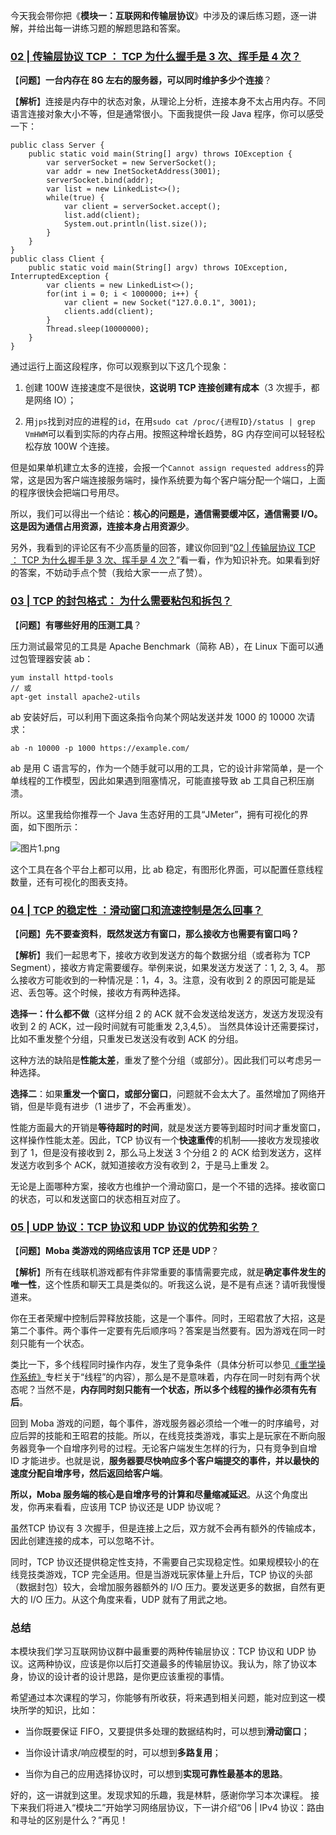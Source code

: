 今天我会带你把《**模块一：互联网和传输层协议**》中涉及的课后练习题，逐一讲解，并给出每一讲练习题的解题思路和答案。

### [02 | 传输层协议 TCP ： TCP 为什么握手是 3 次、挥手是 4 次？](https://kaiwu.lagou.com/course/courseInfo.htm?courseId=837#/detail/pc?id=7266&fileGuid=xxQTRXtVcqtHK6j8)

【**问题**】**一台内存在 8G 左右的服务器，可以同时维护多少个连接**？

【**解析**】连接是内存中的状态对象，从理论上分析，连接本身不太占用内存。不同语言连接对象大小不等，但是通常很小。下面我提供一段 Java 程序，你可以感受一下：

    public class Server {
        public static void main(String[] argv) throws IOException {
            var serverSocket = new ServerSocket();
            var addr = new InetSocketAddress(3001);
            serverSocket.bind(addr);
            var list = new LinkedList<>();
            while(true) {
                var client = serverSocket.accept();
                list.add(client);
                System.out.println(list.size());
            }
        }
    }
    public class Client {
        public static void main(String[] argv) throws IOException, InterruptedException {
            var clients = new LinkedList<>();
            for(int i = 0; i < 1000000; i++) {
                var client = new Socket("127.0.0.1", 3001);
                clients.add(client);
            }
            Thread.sleep(10000000);
        }
    }
    

通过运行上面这段程序，你可以观察到以下这几个现象：

1.  创建 100W 连接速度不是很快，**这说明 TCP 连接创建有成本**（3 次握手，都是网络 IO）；
    
2.  用`jps`找到对应的进程的`id`，在用`sudo cat /proc/{进程ID}/status | grep VmHWM`可以看到实际的内存占用。按照这种增长趋势，8G 内存空间可以轻轻松松存放 100W 个连接。
    

但是如果单机建立太多的连接，会报一个`Cannot assign requested address`的异常，这是因为客户端连接服务端时，操作系统要为每个客户端分配一个端口，上面的程序很快会把端口号用尽。

所以，我们可以得出一个结论：**核心的问题是，通信需要缓冲区，通信需要 I/O。这是因为通信占用资源，连接本身占用资源少**。

另外，我看到的评论区有不少高质量的回答，建议你回到“[02 | 传输层协议 TCP ： TCP 为什么握手是 3 次、挥手是 4 次？](https://kaiwu.lagou.com/course/courseInfo.htm?courseId=837#/detail/pc?id=7266&fileGuid=xxQTRXtVcqtHK6j8)”看一看，作为知识补充。如果看到好的答案，不妨动手点个赞（我给大家一一点了赞）。

### [03 | TCP 的封包格式： 为什么需要粘包和拆包？](https://kaiwu.lagou.com/course/courseInfo.htm?courseId=837#/detail/pc?id=7267)

【**问题**】**有哪些好用的压测工具**？

压力测试最常见的工具是 Apache Benchmark（简称 AB），在 Linux 下面可以通过包管理器安装 ab：

    yum install httpd-tools
    // 或
    apt-get install apache2-utils
    

ab 安装好后，可以利用下面这条指令向某个网站发送并发 1000 的 10000 次请求：

    ab -n 10000 -p 1000 https://example.com/
    

ab 是用 C 语言写的，作为一个随手就可以用的工具，它的设计非常简单，是一个单线程的工作模型，因此如果遇到阻塞情况，可能直接导致 ab 工具自己积压崩溃。

所以。这里我给你推荐一个 Java 生态好用的工具“JMeter”，拥有可视化的界面，如下图所示：

![图片1.png](https://s0.lgstatic.com/i/image6/M01/3C/0A/CioPOWCH3cuACrZdAAa8J-obv7w303.png)

这个工具在各个平台上都可以用，比 ab 稳定，有图形化界面，可以配置任意线程数量，还有可视化的图表支持。

### [04 | TCP 的稳定性 ：滑动窗口和流速控制是怎么回事？](https://kaiwu.lagou.com/course/courseInfo.htm?courseId=837#/detail/pc?id=7268&fileGuid=xxQTRXtVcqtHK6j8)

【**问题**】**先不要查资料**，**既然发送方有窗口，那么接收方也需要有窗口吗？**

【**解析**】我们一起思考下，接收方收到发送方的每个数据分组（或者称为 TCP Segment），接收方肯定需要缓存。举例来说，如果发送方发送了：1, 2, 3, 4。 那么接收方可能收到的一种情况是：1，4，3。注意，没有收到 2 的原因可能是延迟、丢包等。这个时候，接收方有两种选择。

**选择一：什么都不做**（这样分组 2 的 ACK 就不会发送给发送方，发送方发现没有收到 2 的 ACK，过一段时间就有可能重发 2,3,4,5）。 当然具体设计还需要探讨，比如不重发整个分组，只重发已发送没有收到 ACK 的分组。

这种方法的缺陷是**性能太差**，重发了整个分组（或部分）。因此我们可以考虑另一种选择。

**选择二**：如果**重发一个窗口，或部分窗口**，问题就不会太大了。虽然增加了网络开销，但是毕竟有进步（1 进步了，不会再重发）。

性能方面最大的开销是**等待超时的时间**，就是发送方要等到超时时间才重发窗口，这样操作性能太差。因此，TCP 协议有一个**快速重传**的机制——接收方发现接收到了 1，但是没有接收到 2，那么马上发送 3 个分组 2 的 ACK 给到发送方，这样发送方收到多个 ACK，就知道接收方没有收到 2，于是马上重发 2。

无论是上面哪种方案，接收方也维护一个滑动窗口，是一个不错的选择。接收窗口的状态，可以和发送窗口的状态相互对应了。

### [05 | UDP 协议：TCP 协议和 UDP 协议的优势和劣势？](https://kaiwu.lagou.com/course/courseInfo.htm?courseId=837#/detail/pc?id=7269&fileGuid=xxQTRXtVcqtHK6j8)

【**问题**】**Moba 类游戏的网络应该用 TCP 还是 UDP**？

【**解析**】所有在线联机游戏都有件非常重要的事情需要完成，就是**确定事件发生的唯一性**，这个性质和聊天工具是类似的。听我这么说，是不是有点迷？请听我慢慢道来。

你在王者荣耀中控制后羿释放技能，这是一个事件。同时，王昭君放了大招，这是第二个事件。两个事件一定要有先后顺序吗？答案是当然要有。因为游戏在同一时刻只能有一个状态。

类比一下，多个线程同时操作内存，发生了竞争条件（具体分析可以参见[《重学操作系统》](https://kaiwu.lagou.com/course/courseInfo.htm?courseId=478&sid=20-h5Url-0&buyFrom=2&pageId=1pz4&utm_source=zhuanlan%20article&utm_medium=bottom&utm_campaign=%E3%80%8A%E8%AE%A1%E7%AE%97%E6%9C%BA%E7%BD%91%E7%BB%9C%E9%80%9A%E5%85%B3%2029%E8%AE%B2%E3%80%8B%E4%B8%93%E6%A0%8F%E5%86%85%E5%B5%8C&_channel_track_key=D2LoirKK#/content)专栏关于“线程”的内容），那么是不是意味着，内存在同一时刻有两个状态呢？当然不是，**内存同时刻只能有一个状态，所以多个线程的操作必须有先有后**。

回到 Moba 游戏的问题，每个事件，游戏服务器必须给一个唯一的时序编号，对应后羿的技能和王昭君的技能。所以，在线竞技类游戏，事实上是玩家在不断向服务器竞争一个自增序列号的过程。无论客户端发生怎样的行为，只有竞争到自增 ID 才能进步。也就是说，**服务器要尽快响应多个客户端提交的事件，并以最快的速度分配自增序号，然后返回给客户端**。

**所以，Moba 服务端的核心是自增序号的计算和尽量缩减延迟**。从这个角度出发，你再来看看，应该用 TCP 协议还是 UDP 协议呢？

虽然TCP 协议有 3 次握手，但是连接上之后，双方就不会再有额外的传输成本，因此创建连接的成本，可以忽略不计。

同时，TCP 协议还提供稳定性支持，不需要自己实现稳定性。如果规模较小的在线竞技类游戏，TCP 完全适用。但是当游戏玩家体量上升后，TCP 协议的头部（数据封包）较大，会增加服务器额外的 I/O 压力。要发送更多的数据，自然有更大的 I/O 压力。从这个角度来看，UDP 就有了用武之地。

### 总结

本模块我们学习互联网协议群中最重要的两种传输层协议：TCP 协议和 UDP 协议。这两种协议，应该是你以后打交道最多的传输层协议。我认为，除了协议本身，协议的设计者的设计思路，是你更应该重视的事情。

希望通过本次课程的学习，你能够有所收获，将来遇到相关问题，能对应到这一模块所学的知识，比如：

*   当你既要保证 FIFO，又要提供多处理的数据结构时，可以想到**滑动窗口**；
    
*   当你设计请求/响应模型的时，可以想到**多路复用**；
    
*   当你为自己的应用选择协议时，可以想到**实现可靠性最基本的思路**。
    

好的，这一讲就到这里。发现求知的乐趣，我是林䭽，感谢你学习本次课程。 接下来我们将进入“模块二”开始学习网络层协议，下一讲介绍“06 | IPv4 协议：路由和寻址的区别是什么？”再见！